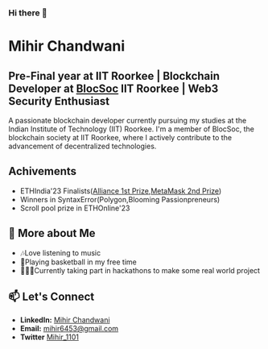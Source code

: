 ### Hi there 👋
# Mihir Chandwani
## Pre-Final year at IIT Roorkee | Blockchain Developer at [BlocSoc](https://blocsoc.iitr.ac.in/) IIT Roorkee | Web3 Security Enthusiast

A passionate blockchain developer currently pursuing my studies at the Indian Institute of Technology (IIT) Roorkee. I'm a member of BlocSoc, the blockchain society at IIT Roorkee, where I actively contribute to the advancement of decentralized technologies.

## Achivements
- ETHIndia'23 Finalists([Alliance 1st Prize](https://ethglobal.com/showcase/flockchain-855yg),[MetaMask 2nd Prize](https://ethglobal.com/showcase/flockchain-855yg))
- Winners in SyntaxError(Polygon,Blooming Passionpreneurs)
- Scroll pool prize in ETHOnline'23

## 🌱 More about Me

- 🎶Love listening to music
- 🏀Playing basketball in my free time
- 🧑🏻‍💻Currently taking part in hackathons to make some real world project

## 📫 Let's Connect

- **LinkedIn:** [Mihir Chandwani](www.linkedin.com/in/mihir-chandwani-a52876257)
- **Email:** mihir6453@gmail.com
- **Twitter** [Mihir_1101](https://twitter.com/mihir_1101)

